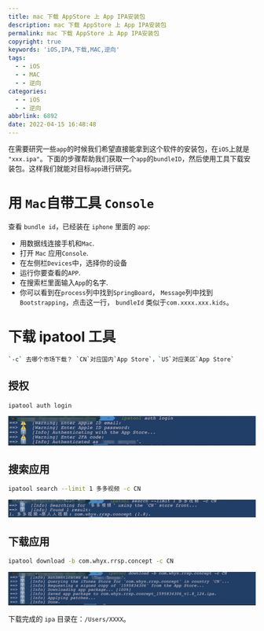 ```yaml
---
title: mac 下载 AppStore 上 App IPA安装包
description: mac 下载 AppStore 上 App IPA安装包
permalink: mac 下载 AppStore 上 App IPA安装包
copyright: true
keywords: 'iOS,IPA,下载,MAC,逆向'
tags:
  - - iOS
  - - MAC
  - - 逆向
categories:
  - - iOS
  - - 逆向
abbrlink: 6892
date: 2022-04-15 16:48:48
---
```


在需要研究一些`app`的时候我们希望直接能拿到这个软件的安装包，在`iOS`上就是 `"xxx.ipa"`。下面的步骤帮助我们获取一个`app`的`bundleID`，然后使用工具下载安装包。这样我们就能对目标`app`进行研究。

# 用 `Mac`自带工具 `Console`
查看 `bundle id`，已经装在 `iphone` 里面的 `app`:

+ 用数据线连接手机和`Mac`.
+ 打开 `Mac` 应用`Console`.
+ 在左侧栏`Devices`中，选择你的设备
+ 运行你要查看的`APP`.
+ 在搜索栏里面输入`App`的名字.
+ 你可以看到在`process`列中找到`SpringBoard`， `Message`列中找到 `Bootstrapping`，点击这一行， `bundleId` 类似于`com.xxxx.xxx.kids`。

<!--more-->

# 下载 ipatool 工具

```Bash
`-c` 去哪个市场下载？ `CN`对应国内`App Store`，`US`对应美区`App Store`
```


## 授权
```Bash
ipatool auth login
```
![](https://raw.githubusercontent.com/Bogon/blog_images/main/download_ipa/1.png)


## 搜索应用
```Bash
ipatool search --limit 1 多多视频 -c CN
```
![](https://raw.githubusercontent.com/Bogon/blog_images/main/download_ipa/2.png)


## 下载应用
```Bash
ipatool download -b com.whyx.rrsp.concept -c CN
```
![](https://raw.githubusercontent.com/Bogon/blog_images/main/download_ipa/3.png)

下载完成的 `ipa` 目录在：`/Users/XXXX`。